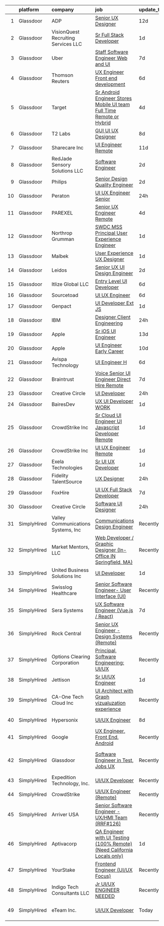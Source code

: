 

|    | platform    | company                              | job                                                                                                                                                                                                                                                                                                                                                                                                                                                                                                                                                                                                                                                                                                                                                                                                                                                                                                                                                                                                                                                                                                                                                                                                                                                                                                                                                                                                                                                                                                                                    | update_time   | location                       |
|---:|:------------|:-------------------------------------|:---------------------------------------------------------------------------------------------------------------------------------------------------------------------------------------------------------------------------------------------------------------------------------------------------------------------------------------------------------------------------------------------------------------------------------------------------------------------------------------------------------------------------------------------------------------------------------------------------------------------------------------------------------------------------------------------------------------------------------------------------------------------------------------------------------------------------------------------------------------------------------------------------------------------------------------------------------------------------------------------------------------------------------------------------------------------------------------------------------------------------------------------------------------------------------------------------------------------------------------------------------------------------------------------------------------------------------------------------------------------------------------------------------------------------------------------------------------------------------------------------------------------------------------|:--------------|:-------------------------------|
|  1 | Glassdoor   | ADP                                  | [Senior UX Designer](https://www.glassdoor.com/partner/jobListing.htm?pos=122&ao=1110586&s=58&guid=00000181706d83008876d5c124d7a5ae&src=GD_JOB_AD&t=SR&vt=w&cs=1_414d3146&cb=1655448634609&jobListingId=1007917743783&cpc=280AB1FAEDD8D536&jrtk=3-0-1g5o6r0pikclb801-1g5o6r0q1is3r800-2f3c4f70934b8f78--6NYlbfkN0AR2uNjmkBsLhUbDGGe1Qsc_-HvGcpoGDKt9Hy0U0DCLSdHC2U1oG7ut_PGe1Csn44lUy-ROPYXBMZAzdIeCj-zWC_f1d9hH8N3G3gg45SvCVN_SQvVqqrorsksBKVDd8txgNLY9DSFCt__NvWMejzdpLlNqmoYJRck2JUMoAeMMy76CTsEL0WRG2Al5Y0uEKoSdNROETGrRriXMACvY79yCH4W9IGitH1iOvBVPJaLRs-HOGL18pra12bLiZ5DnWJJQ-lZZ6bVlNnKG_9ti03bDru3-q0YQ3gAr9vTZZhsl-HA0HZvuurNdMzZIhHWODFSq8cJJyXNOmKJZ-vAxTxoCocGGXLlR38VB9N4VYdIOpjuvdWJ7mk3BsEV1r2uc-q3KYatZe_soO2dMKzgGPeHpu6tmDL2t2Hgzc2_-BaPMcGtlW8uKhBT4jpaeaSi9yn1UfHgQZ3Rq1vzYaT7I_P4B6R5VTtsxrWmqUFEY2Iyzxf8DDR55HtPL_tF6sYcKfuXeqAjB6mbJJvnT1_Xf5PICBfdTiZing8bhFjQ0xCZrHBqK9GuOQ8ZFCbU5_c2aYMhoHYKMJKGt5hSPPvciqFXHMHVqhahOjfD7xTAzat_bjMl1vG3cvbo_ZPD3nnDInIlXN4hRdXfHXIER6Cua1IxKikn4JKQVjQtFr4MImOLo_GdLVk5Wa2uevKvSI-iaGgWzA4rh_rYXGwaHdvMm4DI_3SrM4pEe08_Z6--TKxwEYBGS8V2Edp9dvwrtpveI8FGO4aOfCTGx0fFfrUCWI5JZtqe9tvixQh-bEauKvHUFDK4fn_pz_-u1ao7oQgD2nXXIX3-vOl00mzsObgZl6T9zAe5XEfnzsRQE5r95B9rzH7smceUW4LCtbFgI8l_ZGsZP660XBal-AEJBYf328QzZhx2ewYjyfCI_DoUggRWrKZ3P6lSMV20s66ufKp65j2MgZzk_4ZAh6OTUkXb6edA4iB4mU1r-tz_jOsX2ld_dvTskNSMg1aUwe8gXkJjIoRMPzW7haqBbSDKO71KW0RpB_x-1kVzWuz1b0Ft3sd1sySrhSuWm3DYivsXl2kGMpZbrL91inbFQhxphJatyXVe)                                                               | 12d           | Parsippany, NJ                 |
|  2 | Glassdoor   | VisionQuest Recruiting Services  LLC | [Sr  Full Stack Developer](https://www.glassdoor.com/partner/jobListing.htm?pos=105&ao=1110586&s=58&guid=00000181706d83008876d5c124d7a5ae&src=GD_JOB_AD&t=SR&vt=w&ea=1&cs=1_d5e6a719&cb=1655448634608&jobListingId=1007942174242&cpc=306CA5D721721ED9&jrtk=3-0-1g5o6r0pikclb801-1g5o6r0q1is3r800-88a1aebc03c2d8ee--6NYlbfkN0AFw6XQN7GfxbZx8TE1EvsCdU9p8Va0IA6TUiV3MARYaC2jqWta4uc07Go7efPRnCZ2Uz70RlWFN_TNFEnj6yN3UqRqLh3GAvbR4uTUsFUcCdB1o-oGXMCVjJCKe1VW2vIHsexD9pmzwHWjBKdS5MB4M808UsK7qQbEsPg4O58b-WftdPDctucSeSVYnwfTI5Paj80-Y4mtMnRVYpegW6oN_bbSGDGSaoT33g3V94VP4YgAbs1S-nx18r_fej0twwJje45XUPnpAnH-X1uR741nsph7gzogcj_GDOqDYuO6oRMGxYSAHU62HFHbshKQ6o-obn5Bn4A9vY718RJFR5z2amYTIkRmlN5u9JGZeA6iulnozW8xqnaIjgoo2EEkfrA3RFn4ZVniKHR3YfvkLElksJCDwCnc5wNi_ZK8IqxjUbU78J7Z1ErMiI-Z-7Mmn1ZMhjHMAu95Dzuyy-zg5KNLCrS9mGNI5EQAkypFHYFJ1R4aPFJa_ryQBPezcm_PtcvRqq-R-cOU5Ek3LJgt3PkP)                                                                                                                                                                                                                                                                                                                                                                                                                                                                                                                                                                                                                                                    | 1d            | Edison, NJ                     |
|  3 | Glassdoor   | Uber                                 | [Staff Software Engineer   Web and UI](https://www.glassdoor.com/partner/jobListing.htm?pos=130&ao=1110586&s=58&guid=00000181706d83008876d5c124d7a5ae&src=GD_JOB_AD&t=SR&vt=w&cs=1_aee34ef1&cb=1655448634611&jobListingId=1007930463578&cpc=5EFBB0462F9C6B7A&jrtk=3-0-1g5o6r0pikclb801-1g5o6r0q1is3r800-22c8aad2b887db20--6NYlbfkN0AVIi8UxprrPGU7QPohOxOOpynq0pcPnEidcD-eE3H2Sjj4_Pku15tMmP7NP-uADjoeetfiRotnvgEagstrt9Pj7W0GigLe6D5X5lSOybdLjFb2SlBX-7ssfszhDUFfeSp35rZUHqTKKaMniwIBNYUOzvev1ayGxI7Y6wgunvutov0iOg7L5TxvPUWHQXc9jc34Zr5raZf-lm0uULfZREryhz4tMNCXA2Qqx3PMeyhDVbRYBIPVoM9wbgqIJb0shCV68IPjWoFj-Tfaz51iBJLGViNhsSUtmnyF9wuZi7skTQtPN65ns0yJk22QEtCl5eIRaNzaG3n6QdSDBgy8lV7hSih4ozAKEQIrXfnGYGNSd3PhGNP-NR7eQb1h9o1kAUgVg-x9yha236YtjuFyX7CrAgieQJgfz-SOcYGG6rJiIxsJPzP82lZq4lWPFoZm2J37WVxlU0HkiBs7iNM5_EJUnfgvIy400q1FFRoLku3PeNdYxxU4gFasOyzQtRmSdL2Gzi46TMnFWoWlwUhsEZObigvXZ6PLcHtLth5TgTazqh-VS68uxP69jDhQSc5Gz7aD4JkUB_idPKa6D_K3-2TXLXaMzh38jfSbzZm-YkV4zKyJIw8Vpu6WOQ64SSMHLFzZK94Gott5hgUmyGiXBUhFHgXdSxqZfuAf4YtLLAHRlhZ5glCyrcjQ4cfFPXrMJZE2ELGwC_1Qk9nFVe_SfdxUi_1ez5SarOyFl9q9dlo7MB1WLpbPAYUBKaDr-MF_L_CtR_o0XOdSGXOCgrT06YHj82qs2ulkPoffO1Q0rJM8zcB02BlmB1Wiw9CL03IexbJMedYKHAh656tlGQQNeb6F2yao-6cwLFBlvBLRxGvUeDDng5E8QAItvUk2yhNcKstvn9d8n_iclrZKRUhf8eA4_CB8AG4gTv8xLQ5yMZ5FUOJV6tL504R4kOsSmq7vAddJ0WgcB8fqQOmZCuy9Di_YPhZ9p2j-w5jM_LrCzO_BLADfY42-1-Xl)                                                                                                                                             | 7d            | Seattle, WA                    |
|  4 | Glassdoor   | Thomson Reuters                      | [UX Engineer  Front end development](https://www.glassdoor.com/partner/jobListing.htm?pos=108&ao=1110586&s=58&guid=00000181706d83008876d5c124d7a5ae&src=GD_JOB_AD&t=SR&vt=w&cs=1_5d6c973c&cb=1655448634608&jobListingId=1007932442328&cpc=01657B10174A43CF&jrtk=3-0-1g5o6r0pikclb801-1g5o6r0q1is3r800-96e835cbdf2f0097--6NYlbfkN0CjNG0qDFC9vBxfUJnRpXh8fasJ_-3AjV6caG0C4DoAxAHUoOIq08mxEzFn-hfPuay63-ytmH9YcLaxO7hnF_9gBrzbZi_AvyNllB8DvzEPoVd7FYgDaVIlE2SLwxKTH2P7q7G4dkoQLY3HrwcJ_pTpRsLDP-bkMt4Ych7O0fsGUOrcSIh-asPBecYwMNxStRhvstGxFi0Wlb89Se4FSgpwzLebLiMOzsMX3WKbB4Om4gnDtBvB13GJLVYtbssT3xkGU0QQSzw4ucZ46leXaJqb9qlgDphyulWLHvVGcy9JaKzZSOkUPBXPOirFvSAQ9a_ENc_d9ipDZitcKOl2NBaDYvThPG7uvhk5gLlk4jNYPPpC0agWWATKI9rXcKBq03VIznCeOyYWIfeaV6Aa8XYdhuxaBaHMeRb2RnQAZ07TJ9Yx8rABnvge864SU8GgdmQGJ7P7lq5Izjgo1dDbr6xr8maYd9KRLoPzKUv0T-dnoklgOk2eMGkCFbqcwjdUo3V2teK-W6g0YgIgj7U1ZODjOYFs2mUJ9vQgipFnYf2-AV2VV3FYwlq36DaTDJS5VRrxIXhqRUbZ-Xt_OeUnlCqQIc4zFcyar0KqwYpjxeV4vpKsw7pwhV4n2tga7LFYM7ZJaB0wc2QScOCNIOOMLQ7d8L5V2hpO4t3XUFbeqqhxC1_mZI8tOX9E8s8_PImJSBvKb2cUMN43XfZJYPEFWiH4980sbUHCrDB5QJsFH9z_eaIDJ87SnFle7OOphF5FyhMnOiy3RVTj2H94x0K40eanEbgl2BWBQU6O4LIEszctZ9OScXFsmxbx62my1hd7u90Vl7C7V63SS17VOn2dsujQOVA7d-dfb_CbAaJs6gjUZ9AtaB277_27NGz-cnVfA6VEUchDBME_X3cj2nIGp6CAQv6Y26YBSjG4SiqH7qV2uF4PnsqvMs4uvehyVmJL6PIhO2QnBcOmdCmC9jheo3Q2UfKNiie4-7Kh4F6WAld_WgElzY7Lbt9VPZaKrAD_JeeGTExXXMQgJ3tJJf58YQYLpybg8_NC2QdThxq4uurxsl0mDjFNgiVw2aC5KSH5_KqPmt46H93QIUgv1wSGGb3U-w2oS4qbPPzaZUd9GpmzoKjLOxReYlZYyz9qW3oxPRM%3D) | 6d            | Eagan, MN                      |
|  5 | Glassdoor   | Target                               | [Sr  Android Engineer   Stores Mobile UI team  Full Time Remote or Hybrid ](https://www.glassdoor.com/partner/jobListing.htm?pos=120&ao=1110586&s=58&guid=00000181706d83008876d5c124d7a5ae&src=GD_JOB_AD&t=SR&vt=w&cs=1_4b136995&cb=1655448634609&jobListingId=1007934657457&cpc=FD56AAAF1899B499&jrtk=3-0-1g5o6r0pikclb801-1g5o6r0q1is3r800-57dc345cd128c11f--6NYlbfkN0AgONBeCfCTVljpwzR96jFX3mtyFC--n153CYnqiKkqIX_9jcboxCHu9xR05732QjlEUOMr0kbgFMDPRE8Q8EuYE2vCLDE1XG5fFZl7u7gOQg0yDuJsDDGwe8TtwCdxOkudVO-izagQuLF-THoH8Crr1XXCswbN3rjn6qvNGtj6I1xr0x_OSJo97dgHfZ0KhmDDOp3NNnhUa5Jq2ftZqRgyZky1zcEM1GA9BK4aIl9xyZXhrTPcgUAyPP-cj_huZnf6z_UNQLFJkiyDV4EyWLjDWrCsft8lrYA5Lj51rpIyn52AukqubzxIa7WYHDuH8X8-_lIfV7NF3doyI5MKy6qaPVR2wMSkas5rTFeAILk8eNtUYBUjMYebTjJH7IAd7wuuZ8QOURQLob1ouHoocRXt5kv2uHVT-SO7mKmnph4pBNDV34zN5oxBlwOxowf5lmc%3D)                                                                                                                                                                                                                                                                                                                                                                                                                                                                                                                                                                                                                                                                                          | 4d            | Brooklyn Park, MN              |
|  6 | Glassdoor   | T2 Labs                              | [GUI UI UX Designer](https://www.glassdoor.com/partner/jobListing.htm?pos=109&ao=1110586&s=58&guid=00000181706d83008876d5c124d7a5ae&src=GD_JOB_AD&t=SR&vt=w&ea=1&cs=1_1a190b04&cb=1655448634608&jobListingId=1007927015310&cpc=BAB9AA3F436D8911&jrtk=3-0-1g5o6r0pikclb801-1g5o6r0q1is3r800-88fdad46afa941a8--6NYlbfkN0D2W1O6DpjgqM5t-Ytd4rWfN7zm7KgZNT6v4xi380-TNoafG_tUEkKvJdXorb6VoYSE6sjVX1kUCkmsNuH6WCf5kO5Gs5uD9UVjt-nV7YkXjbodDSuQRyGQsosBRGhih3WcdfQltN15nJROO-E6KuzdoSIxQvmOdLaL6hSdVz9Aa1WRUbnTPubpWb-OPiRXltyDwFZrSA_GQjxrprJXy6lVlPiooBiqVCtX1LiUfY5otv-nNXUCv8p8oulqB-WZ6fWdijJ-f_IAocHtRPNP4vWhD1q3Rpbm1FaF9psZhvucfIydhPj5WJlzKL2-y1i6z7Odhm_SeRsAFkQ772363HvC6w3cRKwV18uSeXFf8HveUFfw0QUKuc3015xgMrycghnbcJkoI4FaXD1aAOhvGnTCKljA4ZsWAIEr3WidnKymJasgmUnkAkp_vIh2QrMEDTj5tupu2Q7GxFamP4j5GgzBGnn7bdVUGDY%3D)                                                                                                                                                                                                                                                                                                                                                                                                                                                                                                                                                                                                                                                                                                            | 8d            | Remote                         |
|  7 | Glassdoor   | Sharecare Inc                        | [UI Engineer   Remote](https://www.glassdoor.com/partner/jobListing.htm?pos=129&ao=1110586&s=58&guid=00000181706d83008876d5c124d7a5ae&src=GD_JOB_AD&t=SR&vt=w&ea=1&cs=1_053cb353&cb=1655448634611&jobListingId=1007918930576&cpc=451933188B21919D&jrtk=3-0-1g5o6r0pikclb801-1g5o6r0q1is3r800-c98b157ce42aa0a8--6NYlbfkN0CD1hBfWsBw5DM-YDGAaMep4uvZgqlruHo5sjceRFS_Kd4jXnpZREDJtd83C4OGlwS-CuIDJJLb-mhYX6y7QEEKeZAtWeGq0lJfAW6oqSwracDrRNQwh5eQpYZfIxm_SB3kvRAln0R9q1qb2WwH1GP3PDMNI3EHt7xAjMr1Secl8tuw6J6jvSC4W6OLLSX9-RoWvUxNkMaHZ3A9tGh4VL0HlIL5_ocgnOB92hjVXweQA1A2nQ3dN7w2WauykwUM6r2AwpTH9ejATXjezqIo3McsxETZy4VQFMLQrwCW6QibwOCs7FBqcLTFNP_i7PHriMssWepZdfxnhh5qFoiocmqbqBu7lPuilT2p4S-FjQQRkRR1pi7uR2pKLMpunsd5XZxx77X0U1YFQN7DHI67LHxdwqDA4uKntNP82SjIf27QAeFNGLA0DO0SNB9VE_V6cGGquQcgLlVeSBlnnUHqh7X_HABlec8RUK_dEj_ex7TcZ-tJGUrnlwacr0Jvwet8QhYXl42BIczMOcKkSIwKbMBaw92y9pNnZOXEQ1DYUyYDtu-RhW1StRXGzuh9TcNmXsbNVTGEHer4vmVi_XaTgN8_54XWSgVJZ4-acbGZC2BWo9yNT7QteR6JqS-OwreXyg4%3D)                                                                                                                                                                                                                                                                                                                                                                                                                                                                                                                                          | 11d           | Atlanta, GA                    |
|  8 | Glassdoor   | RedJade Sensory Solutions  LLC       | [Software Engineer](https://www.glassdoor.com/partner/jobListing.htm?pos=104&ao=1110586&s=58&guid=00000181706d83008876d5c124d7a5ae&src=GD_JOB_AD&t=SR&vt=w&ea=1&cs=1_f27e819f&cb=1655448634607&jobListingId=1007940012844&cpc=B576E40E3A51D23B&jrtk=3-0-1g5o6r0pikclb801-1g5o6r0q1is3r800-ebd8988f13aed324--6NYlbfkN0DAwgduWqBP7ymGN-lTADpinz2i-23XbRAyg5ywqS-MDZOH5KRN50EgVrZfwGqx__GYtQ-eHfIM16gOEyyCo3w45I6KzREmUKQpVK5sYiy3z9BXS2GILvgnQUNgmZqmUSEEqPgHORyQDmVZE9COO6aB9beHStZZPZHdZiJ-Kdy_v2GNvhdutA0B1eyQOnvpRbdhUdp3ZM1-L0mNWVhnaAUG3tQwQJjpctusd67G34bO_GHUc3rSzzLmBxAbQRMD981JO1j_14AEHfmx8z4KF9geLBSgZ4gh-xKIw_XaAyWRV4LIt_URQQ1wpHPYy1t17nxr8T9FgBjUK5DE57zE50GNsC6RxD9mOmwe1aZ0neXozU9H88NnUA8OWXq_i6uuTRmyfqMCt6TcqRcEaDEcoD5W265yaaKESU0Dcp1fkkLEWlSosh088K6fCmaUyOyiewymbt5fNZ9VhVIQ4GscnxtS7cW4ijh3yhjaj60VwwcUt2JhVxi9P2K573tsH0ICBYY%3D)                                                                                                                                                                                                                                                                                                                                                                                                                                                                                                                                                                                                                                                                             | 2d            | Remote                         |
|  9 | Glassdoor   | Philips                              | [Senior Design Quality Engineer](https://www.glassdoor.com/partner/jobListing.htm?pos=117&ao=1110586&s=58&guid=00000181706d83008876d5c124d7a5ae&src=GD_JOB_AD&t=SR&vt=w&cs=1_428bfcac&cb=1655448634609&jobListingId=1007940025948&cpc=036CEF58F9688075&jrtk=3-0-1g5o6r0pikclb801-1g5o6r0q1is3r800-1cf588323a52e2ba--6NYlbfkN0B_ic_lyYdB92l-47iK7M2O-Cx2i-GLy_ImdN3yuA5nHhsz19d2WfCzf-FjWAgqYjU7C1OU6OUZZOoIIs-qSQ0dwwOUK9gN7YJZ1VJuInJYkuy-bXKb2wF1mx0CkyvFSwilleYRMbgNLDWucbpSKo7-J7j4Qlhq4i3OXVeJr-q0VzpFtM9O77MTRCytjcYeeVStGVA0zsS4vr4tffqdkYuvuxSh0RnTS1k6gNb5LwyXteCNAan_3uL4i7u23SRFGiMYhT4GwGQjb_irsWTne8io5fZDqNtirNpSb79tpZlHZEma3xV4n5MUFqDo4zbCHvQKx8eZ8wbFN_J5OCvIczNTpP9T_sFQEahiFXyWgAEPcQpIVYCAHqFAcPkj-7Q_eSyEUGGg6g7TdOvDEwQWbEEucoZpU3duywbzCch-XhDUcNFaNUMYxqdTr6d89giS58bJfOFrYxwNzF8S0SWnnGq6gKK58fL03lNZFetjuYoTJH-QYa0-yhsZCszRDSQkxrm7f8Z6UCqDwMIKec_-auzcsH-3J7f8McFnMqF20YkfV2a4KC4affDuzDHJQFkROkNJLJLF_K0bosEAbOoXsJO2zR7-voDW7rg%3D)                                                                                                                                                                                                                                                                                                                                                                                                                                                                                                                                                                     | 2d            | Pittsburgh, PA                 |
| 10 | Glassdoor   | Peraton                              | [UI UX Engineer   Senior](https://www.glassdoor.com/partner/jobListing.htm?pos=110&ao=1110586&s=58&guid=00000181706d83008876d5c124d7a5ae&src=GD_JOB_AD&t=SR&vt=w&cs=1_6fe53489&cb=1655448634608&jobListingId=1007945587156&cpc=217C45A42544DB93&jrtk=3-0-1g5o6r0pikclb801-1g5o6r0q1is3r800-b3b12cbbf5df54ba--6NYlbfkN0Cx7R8OmodZU4Ze4hnUhR0Myw3_voyDLMHXumN7ynSuTrXceT3foN28OOGtcbbQ_76rWAv0VeuF0OLMv9U30nE_PGWKGg2oNOCAS_vwwSb0Umxfnp0fFyStGdsbdPYI_mb1QgmHgW4UM3bg75cUUXEbYaljH21qzvUVzVnKwk4dTCCqdEuG0g3Sl48Jg9FReghqHHjYIHjZy8fa80hcf3V8RU6eioyjPxklbT7njIRgqLNIfQon8YoN_XG-EwpZ-yj06M-jgqpVxCOXThENxQSOayFRT0xSBEv0ppzpIISAYcTIw_mUf1AdtKhtqg3wUydCj2QyvB-lHZpX7THWGjrAES8f0Lp8d5kiRXq3wL7z0BZTeI_ZJxYqJWHJJuWgf478_nnDuKCZX_x4FeXprkrCc1zPOQOSHcPlw628X_N2xHaL8hqmBv0vj735GV8DNYFCMBs880ckmRZy6rgUTDEhUY_Lul4Ts3A2UeOZXMcoRdh24VpKUg04kW6W0jTYouQ32Qz9vWfyghGyCzPOUwOKZZBMszWIOFhPhFK4X1TYkPGV8n7tKLHaWBcNkzN9Vm31hn1RxDKb5dQuf-bjg3C2MREDHZXgi6wU2Wh2PDVr9qTFnrC3nA5JAQD7k2obnrltLHppx5eOF3vpw-ewyGNpNt8PKEAQt4f_Rc5SZeHFANOHTiQALxacKay_g3cWobHIxSpJNc__eWuTjOQQa3djma5gkkN62TdG67LCnxhqUJyF_RiOT3Um-f_dm8ZzILv3yA1ksiKuqidimaS1l2_Kk98hLd81J31b5Pv7Tbs34k7ZrGdkFpM-0KnrpGHYYYsvplk8rWxAusns5mwoGfb2rv7gGVHM_QtBovOX3Vy4Z9t2DuetgfESPPejJpENOV9FbR6QlpHbtMOik5Hd78uk56jsXqFoUBzCvoL9SYoAhYjRo7XrEr9m7sUnkzqRfvEil8RfNuptRGA8VNvLlQETPQJtvuzXkIN3NSju9FYUM2HCD6VVRsL14kA-To3H1IJA8C0KiouZ2PbNqY9rhuJLm5urHSIMAAtQSrJ01YoZ9UCYODYbHFyROktnI1yK4z5hgfPfU9ZLGoZjfJBJ5FSM0Fzzd8_rsG8%3D)                                            | 24h           | Chantilly, VA                  |
| 11 | Glassdoor   | PAREXEL                              | [Senior UX Engineer   Remote](https://www.glassdoor.com/partner/jobListing.htm?pos=116&ao=1110586&s=58&guid=00000181706d83008876d5c124d7a5ae&src=GD_JOB_AD&t=SR&vt=w&cs=1_37b08302&cb=1655448634608&jobListingId=1007934391833&cpc=9952A63AB06E78AD&jrtk=3-0-1g5o6r0pikclb801-1g5o6r0q1is3r800-31a740a5daf59d63--6NYlbfkN0Awiy0szp24tPN-CLKKoEcPPgeke7kxOMr2z-MVaD2GkpP576WiTWgsdVyZZB-hBKms3WxWB6LxOaLYbK-RCp2KweMD42_eCFB4jbeTqEJ4fpHWF56aOo8v28HWqCgYbbRO4HdZF-sEWdSa6UDCAOAtLXCfkQ2lccsLeRXTrIik7BpaG6rzuStoq61jPYFq151fI_4HgxGfPy4BKh_0El_2ghtN2QFaY3n_FZ-ah3rqJE9ktMZVp4GGqAUtxZprWdoYP0ItfUykPrQJi_5yNAfxvcExof0Yo40BQ0UIuClfa9xziP--eDN7it26oODG0YXD4mWltDSqUTX8sxaiIm143Q5vyRJKOzFFiiU5XFyy42FH85F7qgrZ3JXaZowl312QfzdNZiYLPTqAV28Hb5DccL0gF8RPc3yPiwqyl5s8WH7JZrNvc-WD)                                                                                                                                                                                                                                                                                                                                                                                                                                                                                                                                                                                                                                                                                                                                                      | 4d            | Northway Indian Village, AK    |
| 12 | Glassdoor   | Northrop Grumman                     | [SWDC MSS Principal User Experience Engineer](https://www.glassdoor.com/partner/jobListing.htm?pos=125&ao=1110586&s=58&guid=00000181706d83008876d5c124d7a5ae&src=GD_JOB_AD&t=SR&vt=w&cs=1_bc8d037c&cb=1655448634610&jobListingId=1007942038904&cpc=5E31031E1AFF45A7&jrtk=3-0-1g5o6r0pikclb801-1g5o6r0q1is3r800-0bb5ada949f71c60--6NYlbfkN0DPf8Tf_oakpB62WadId2dzQiWExtALTi0lpCM--zHBL1trAzPQuAwgyDf_-NiZch10Khgou8-Cu26adPhNJuD8DPqPFbUs1mdunR5RadcXjQ0-Chg9xsrUEi_WwP7SC9A2DU1UDxi-Rk2ezInfD-wPn0PA9kB--BuTGoo-uYCjEc3EdPAnR1R-nsfIzMHvclnGuu__BcwkkysjWkkgOfnkQmL4d1Sa0nZdJeYyDgbmkWS9dgUOgfz7jcEZX_AlTV29j8AUTvIB1o6o2IbSIzD2bRxbWSYiDYBlmvF3MF9NKFTQ1JNXSr00h6PIMQ0TpFn5h8YMgDFx55qgQaP8vlqrRtWWggrVOWGd4EMj_F8VHEmPdvDaSbVQESZuVxYVrwfq-9lo4xUJUfnkgFQ-Ns7e2iKpO1m7N0H1HNQ7sDXwcUQ3Iso3vjR6lLwsodleLz-LORppSxmunMHYWfKDx9iKSUVrQH4ka86soGj2iroVsuNVoa3RxQVUDFKtV-k0FKwBKq5DwDXVYBdRS8L0BTPCklgW9th7AulpqEh1hcWQIDTYwzRp-oAu6ifveNAbVgdWqKnHNnRfOLu35Da-_ON916LCIPWoUDfAwa1jMt4IOa1HkJAdjxU-zAO5TZpVJ9Ut16K6mcDF7Y65GL2fohJafEy_j6weZSpY7yps-ZlClnV4NjCtu369ycvpcwF_OCCDNKEsyzhgBj4dv8labdqO6mINtSQ1Kx2kp6OAFARdt_1VqoWCeepWPIvovyDOy7vEbUx_fhu6wLqp7KKsYYoKZe8NC8o4GN0EWQbwQ6Y8aMPjApoG98UydreCmlBgZT-lRJfK_W_PiwysdZy1xII_UANcXZrl2JM%3D)                                                                                                                                                                                                                                                                                        | 1d            | Schriever AFB, CO              |
| 13 | Glassdoor   | Malbek                               | [User Experience  UX  Designer](https://www.glassdoor.com/partner/jobListing.htm?pos=114&ao=1110586&s=58&guid=00000181706d83008876d5c124d7a5ae&src=GD_JOB_AD&t=SR&vt=w&ea=1&cs=1_8139d909&cb=1655448634609&jobListingId=1007942534240&cpc=0FE1F5EA2BC84A01&jrtk=3-0-1g5o6r0pikclb801-1g5o6r0q1is3r800-703d1d006c95d868--6NYlbfkN0DLxniXb9xd09bch3T7EymxCrgj1jiT2kSu__xrmi42oOiC564kd26W3lSm42gl5KJ0BVUn1jxfTqaNRhyTZ8F19q3H56X0MdIErk6JU-EsDj_0c9ZJYu_YIIN2GsL6KLPnqLNOwmyN6S28ZEZFrha8MHol3o7TotvkjnKng2w-7YOhg7nREfiHdYsVObWhxMHPgO7J0a-XwJ5zOQyuQ7BiXvth08wK-gOdXLM8Ku9wxbGH_kpeM3mYhgkPuMxjBrvMhk6-dJvchncIxaSIEn16ryVlbClY8zq9uayw3d_RpOPUp9o8FXNuGaeo5aM9BpptBcT9HSngGS4W7IIwOi_pQfwurkg0WUH7W8x6RfvdWEIo_UE9FXwFcZJnCY4XaFathDxRdGsa0Hro7pMgJx30Mh5BmD1_FF2AX6_86J-qxAMFnH43_AaxB4j_MO4OSgN4x3ucLEqLxEDsqdmqME6U0eqPMK05X84o0tbnq_Lxyi1z-8RqdZkqJR7iIUfULYYncDxQsoa7dA%3D%3D)                                                                                                                                                                                                                                                                                                                                                                                                                                                                                                                                                                                                                                                   | 1d            | Remote                         |
| 14 | Glassdoor   | Leidos                               | [Senior UX UI Design Engineer](https://www.glassdoor.com/partner/jobListing.htm?pos=101&ao=1110586&s=58&guid=00000181706d83008876d5c124d7a5ae&src=GD_JOB_AD&t=SR&vt=w&cs=1_543d817f&cb=1655448634607&jobListingId=1007939968546&cpc=356D09F0C08B1729&jrtk=3-0-1g5o6r0pikclb801-1g5o6r0q1is3r800-6200eb1cc632c5cb--6NYlbfkN0CZUO70VSdYKA8PR3jfrSh5ljhqJhfDt0PzQCMubt8cRihWbmqO_-CcWTBwQGpXTihjxJimuGMO5ELLmuaLoZ9wnKNUDTUwaNb2aKvx3gTPxYoWkeK9KVeB1oc7jeaUsUweNRJbHwoWaBjs1SnkZWdQ6W9lP-n5Pmm-zwCQQ4TCN7G1e8yKtsza7g2g7eCJT0-4dANLOzlhx2o7_MFPrz-JDXl70AlSxO-eHLl1sDNNguGX7sCBJ7nVgkH3i11vu9LJzqPWJvT4UtjsJIgR2MkCogdCTZ-YIhSBLewI4Ms00huDvHLEVteGHDE_TOYIjGKpSwsqULDaOM-luXydXqfP7eymEOY3oUvE_rxyS3Xl5k2p-H7G3gRENvZnHaspq9GPG3nr_ZOTzNNcsXXR7oRgCicKSe73bzoh7pxY-8-XwJskM0WMmj9VSJ8ZN3_uF6v0gvxMAfW8glGozgigqgv7qJHkwY1GGcrYzmzEowk1CLbm0aXOM8mHMqAhrHDq7dcLgDZKu6q6R_iJrF1UMKbxMgKnYR4fVOGSLn_HJkJBv11MoUxWmMN0a10RbHT5uJUU0-H-wbA0LbMCNOeWd642erKlQGqo9XPug-_r7mkl9fErbnmfjvsC61lbTYBoDBI%3D)                                                                                                                                                                                                                                                                                                                                                                                                                                                                                                                                       | 2d            | Fort Meade, MD                 |
| 15 | Glassdoor   | Itlize Global LLC                    | [Entry Level UI Developer](https://www.glassdoor.com/partner/jobListing.htm?pos=123&ao=1110586&s=58&guid=00000181706d83008876d5c124d7a5ae&src=GD_JOB_AD&t=SR&vt=w&ea=1&cs=1_0627f524&cb=1655448634610&jobListingId=1007932064438&cpc=AC285F3A3ECA6BB0&jrtk=3-0-1g5o6r0pikclb801-1g5o6r0q1is3r800-51b753b173ca2cf1--6NYlbfkN0AxomhOT3NXPBAGIRcDiNRar1b1C33LuyoH_GOti41F1-DU8TCJZzWgo_OZ6g1DpVb2pf1KmNFTb5lpmRIxnKRQtOTrIo1w8Nb7HCbYmKtJ2ui2m_xFVkll9yxV-2oNI53_Dc9ENOv_A-u6gDR_OeRsNcerd_OyVfqHoZgoCtETY6W3hrz3fQuZkjkoZtyLF2e8Xx6obNiUAdVQ-2vrezmekUN6uUvBNbun3bfv7TGAs5cCIZSWMMMTGWFxl_xQziiib48Mc_2pou61Zww2PZGQJy1LveaYNcR8lMef2CpJ3DmY_pM1qXkyAOZP4uOIR4pldHAzKDieRxvbeE1tvEt6v6syP6ydqZh_yUilTudUB-cCX4ba3EI1kbqjEY0DWy8i7nl1hgMgokxhPeY6AOb5CaEFLLgJLGDRu0NhHtWV9B6gY63A1rQ2Dssuw3IX016ktjL4YszQPyTEnN_w_U4e-SzGO5Esr9zrAP8fzMnDTaqOu-elREaKNc9HI-3gUJxDmFrPXXDRMw%3D%3D)                                                                                                                                                                                                                                                                                                                                                                                                                                                                                                                                                                                                                                                        | 6d            | Piscataway, NJ                 |
| 16 | Glassdoor   | Sourcetoad                           | [UI UX Engineer](https://www.glassdoor.com/partner/jobListing.htm?pos=112&ao=1110586&s=58&guid=00000181706d83008876d5c124d7a5ae&src=GD_JOB_AD&t=SR&vt=w&ea=1&cs=1_f4f12ae3&cb=1655448634609&jobListingId=1007931490459&cpc=654405A9B1E0A9F5&jrtk=3-0-1g5o6r0pikclb801-1g5o6r0q1is3r800-e9605d6cf1bdb0e0--6NYlbfkN0CjhlpcIGk8MRrqVEZC62LDhbw9yf8nYsDbPLbnAzWIoGUkWb2Iql-h8BKoz0X82CVgFTD_oTOhf_KXWYll_-KxkIFcjghm_bUPTK3lhFNxT2CclChupkRDOB3x0SlOx8Em8BiRiXbtV5vLyO_iSeX9MycLPthL2obvnIjKhOKK1gu8gi0vQNkGokZPHuV8J16P3r3jwclxCvPFmNr7vgpzlntLApVCv9APkTOYfW33K1NeqhU8gZpeYkilj5TOJGrkolLMytCxMvaEk8rFlEfqIs49nBP2_2lkicz7Pis79-RzwRgbfGYkv0X4uqdTSo2beVxe4QF5B1xVXc3FKaNt7egbI3gCJL43FEwWvOSwdbnjWJD77jRmILmRP2ehQrcr0-K38u0_kXHAlNJ812qj3YL7IOreCYDe3z4RhCiuR4pEGnt3nSbRLP_sc6VlKDOEkIxpXXTp92_kOoLgb2M-0vYWPK7y6_uEJstTBtDPY63d0rtG_CCh)                                                                                                                                                                                                                                                                                                                                                                                                                                                                                                                                                                                                                                                                                              | 6d            | Remote                         |
| 17 | Glassdoor   | Genpact                              | [UI Developer  Ext JS ](https://www.glassdoor.com/partner/jobListing.htm?pos=121&ao=1110586&s=58&guid=00000181706d83008876d5c124d7a5ae&src=GD_JOB_AD&t=SR&vt=w&ea=1&cs=1_4a6de7c5&cb=1655448634610&jobListingId=1007941859389&cpc=A65DF3A704A48F9B&jrtk=3-0-1g5o6r0pikclb801-1g5o6r0q1is3r800-595aa0e481220b3b--6NYlbfkN0DaJtr4oGHmmHzyu6tv3H66f-JEres8CRY456IlKwHT4pJ-OX39KHuYqa8Q8GbUa3WJNyypmktarGonWmEEdHX4fkedcqOWn-Dej_iiN026S-IaGSCkoRBcv4xQ8H5J0kaOsPXwpPZTvmnPt2qAb8Vc69q8VL488u6Dia9g13fw3FtDxczQKIArFN-TzDVkxdi9foehLH3yMLV8p5oKLk0iFNmiBku4mDII_aTm0LdYLFbxwk2uJYdEt09v7kNTJ7lxwz-NsCiKL6a1zDxnvUTkk7xmFeSbOQdUkbrpX3RKq0ElrOy2nsBxwkqZXxwbFna_MkhpvCUgwyVuvSDZf-jeeXxt6Ioq1tih9TVZrhdj2BCRq-HtoiKX_KBvdr7aZkB1qYaiCALakd4a2Q2l9iqWU26ETtoPkG47AyOxky8WtzG2a2y-9RAk778TcrOnnN7CdIE0WjeBVl8IkVcPt3fvgVOBwzNAvOWshyIxzsgjNoN7X8_SEOMtdeD0w98OsRZHpS3EZNqG6w%3D%3D)                                                                                                                                                                                                                                                                                                                                                                                                                                                                                                                                                                                                                                                           | 1d            | Remote                         |
| 18 | Glassdoor   | IBM                                  | [Designer   Client Engineering](https://www.glassdoor.com/partner/jobListing.htm?pos=107&ao=1110586&s=58&guid=00000181706d83008876d5c124d7a5ae&src=GD_JOB_AD&t=SR&vt=w&cs=1_b877a7da&cb=1655448634607&jobListingId=1007944467006&cpc=61E17551093C17CB&jrtk=3-0-1g5o6r0pikclb801-1g5o6r0q1is3r800-a41ec2f6c52ee658--6NYlbfkN0ASsx9s5kYVCGTGnmC6Xh9NWSoe0erEY_uce-MxN6cSfhCFF8tPJks6RQ6ru_yf5NJI_vklqgYAesiFjSJvrU4aGGxGK2yw-vVy_Z3MhurlSqLEu6yAQhq-oekVeH4BzGAbp01qwHGHm7KWtq6tdUpop7tz0sdyOCOAgva50LJY53rBrgclfEmzy0rLORHPsfJeB_iG3yYEzOHyECHwomX_xCPVtrUPdBVWwc-gLt4Yj1erOuP75TxcqNMSqMhWqqwxO0dy7v_SUO6pOHHXXrcm8qAUrIjmX_eWKtvbXItemogb0EUsuwezVZgZhk8LexWdEydoDf7LWovUqoVI2AlH7q6BzLjF_f91tCvmhQeCHnFz38Ci5uPpJtREAFL10zomzg3AZnNPptPzeg9gfUdxhOiV3dnUhXiFB8P5igFnX2AQgZINNctXzCCA-RYR971j3TpIbpjozTWvWQ747mxfBRuFUJZiv0ESyggykF1cRdrwZMC2vLFdsVyuCZwQvITwu3a3MgP0RZTfW5TAi2CUrZUSOPtDDgQlTInU5I3lASwRkyPk2KRijIoKuiKonymos1ixAWieuFKR1HmLpfd7La1qsnihZSI2aLdWIjze92zEDaojTBg7wHbs9_GJVjtG0GTurCY7HVOzuxLaH98U3TB7p0eIILR8-x3wt4oG3MzXxWctdS4lskwXhCT0mOmduvDdpsSbRK_ObBLMLvMJ8-bTNar6xyE7OCnlvyuxPCd4HpzCmdT1ynu05zLHLiEUw4gCKbbI_ufjTRhuvM9lhiFPUU3Qcmzm_po1XVEAC3zkVpW9jCMjOtZ869knXa_xJXLsSkDQsoXBXFzwTQi5rXSGYLStJ8j8K5zN9rf5cLwXcQDExu0ZAKirMeXBEWPFoKIY77ewbn3DFfCadNmBmqOfoqyJWCB82eqaR0sQDPmoSIOPX72HsHfZaFnUt5eNqh_TeYtENujLi6Ka0HuKKFeiLye9agY1MRCKJGeKWNXBuNlSQUsYMNndQ04KJO7BpRspNNoKeCA2uFXGL_Z761tNBbnFej4NIvCHb448lhraM9f7ecONs0n175K5j4fj3cnlV1XBhPfrza_zryOzh6Um-cWGnls%3D)                                      | 24h           | Charlotte, NC                  |
| 19 | Glassdoor   | Apple                                | [Sr  iOS UI Engineer](https://www.glassdoor.com/partner/jobListing.htm?pos=126&ao=1110586&s=58&guid=00000181706d83008876d5c124d7a5ae&src=GD_JOB_AD&t=SR&vt=w&cs=1_fbf1a2e0&cb=1655448634610&jobListingId=1007917012049&cpc=6FC5BA77C9A4CD78&jrtk=3-0-1g5o6r0pikclb801-1g5o6r0q1is3r800-741462bf6d743b13--6NYlbfkN0BvKrLyj5gPmtZO9T8euul8TCxuuKNOtzRJOomxnwSEodTz2Bc-sPZlC5mDe-NOaJjo2lqg1vkfFwLJ_NT36-s3sLog3_QvtoaGqvyW63Y-XIpOp9GWucEqxe9lEWONieDAsIgPY7TJv7XiasjlpepSTyoNFCUHxWFNdSg_CgElk3o8jbCv6WHnQmZ2T9idlhzb7GUN1BRVvQeuDhzrE-zkosS-yMcJLE3fAu57trs0E5EqyyzqIq6FEjqwgJ3ebrHXux31EIzSr4kOsaY5PNjRnOFl3NxFtwrZlJeBlUv8smCPZ_pw_PiSlo3SEBc_SQTQgcn6uKHkKNSDgISfipFm5KNK86KuxpnkH95p4grq6KIL1JWQfSDtLNW8LyuU-EOMIZr70CzIYtsDtJK_IVn4ZtqyeO9gjXubB9BCvAumhA0TzPQqmvulnorSXZOonz39hQEhEtLomS_YhhM5ZmbIrE1bkJ-rkoUg9BzTT4Wl0SlqUCDwAehXcfipIEdZsQl_yWnHj6xpPVztEz_Sx6CW3VTSqyL3BolAE3qw4vNCmzC7Op6RlYok6lb186deAbZxkRJzdn7of4lpvxo8ZQtVwVxNXKM3TJZHac7Fxhh4NFXt2vxHv6HyLUFezAUUsrxMvtsFZnKfxrleLVTpXE_7ZLpObHvmKnSemfOtj52U6VpLBjK07E2jxOmFYq8OfFtQ6XiMJ7F_0KzuNAA6UQKsacQCl-Ma5ybIBVwQoTNt93mE_2_QPsP5xJgrE4_kHH3pnO0SuRCaxhv5FEuuagremjWugLLngHzRKm9S7UnXriWCKEIf66IBb6FdmnIqSxOM06HUMDrJADvy3yeSimH-7ZUhP7RDbcuBO6FQ-OrxUEak-4V2qSCfoUuuiE_90CHU2hWiYgSzsWKbzZcmOuQEbFzC1PneXFaDHAf34b0YAX3YWWxqZI5RiFzPRyIbCrXtLQUSJufHZw%3D%3D)                                                                                                                                                                                                  | 13d           | San Diego, CA                  |
| 20 | Glassdoor   | Apple                                | [UI Engineer  Early Career ](https://www.glassdoor.com/partner/jobListing.htm?pos=124&ao=1110586&s=58&guid=00000181706d83008876d5c124d7a5ae&src=GD_JOB_AD&t=SR&vt=w&cs=1_33b3f138&cb=1655448634610&jobListingId=1007920183732&cpc=AC285F3A3ECA6BB0&jrtk=3-0-1g5o6r0pikclb801-1g5o6r0q1is3r800-f05fad4a5c8a0a6b--6NYlbfkN0BvKrLyj5gPmtZO9T8euul8TCxuuKNOtzRJOomxnwSEodTz2Bc-sPZlADHp0xxmf8VEua5gx5degP5IAWOqCS2GOZGXDVL7LW2CpD1-C6eJ77pVFZbsmCAiDkWa_KsABkg_oeyg1QkserPgsrGgtWZOl8a0GPi-tfPYBEl-35SCtBXI1LFsy7V3-i4WwEBrM5kSBI1BnAtXohfkkjjMZSnXwRZOzayXyVLzN5vds5P5G_HH4wuXI09JQRZXOFi7Zv6sX9AbT9VF2p7Vndt8osgy6b6BJ5nruM7gJp_uht3lxQZdHqiMj_FEfBNZGl3I1iGraHyAr4iI-gKGntR0VQr4uRXAe1_9y8W3dYWzeqbgypDA_nZgPmlfRrQDJzo-lu1nkKUk3rrvO9iqKavdj2hLV-miTYdzGNXBzD109D4CTt6PlC6c5hyvr1aSamdY-IQ-KVJ0S1mBcChHaIbldpb0CZ8caLDGAUnfLiRLHEVUR2z2Cl5F-jukp2NjpQaURwS-6Bm6DhpzDhFP0DLNg6vm8gGNzfvQI9Uj39ijBynB8F3sxB8G3IlzTH37ShVhrPulbVpsedgDHdJTyg_qAi7oztGMDDkf54vp47IRtnM6eOSuFE3CeF5YXDQeVxp9ZXSr4gc6RIkiUuHmeQ4bvw5MrXQmgexh_cJWsmGiDlGMtdBFbnhdlnWl9UNgf7HBfxyIjMvHrM6SkY9vPO1ntZMZ5LflW4dI-YL6bRlvMYPSTyJmnS-itj-55GUNhgE4WVRFzcfdS-JzxSx48NPEZHGrXz7HCmIDfMql_V2nmAdBOY7gqyZ74Z2D7rUi2TnIWGqufyeZcucm0UhnGv6YD_mtND-833r-bmu7SgAvBU3xnp-8t2iGFjI1sWhJwgF3DTr6n9N1ywfAu2MJ_0hTEofO3gzmOeR3n3NpE77NhH1e7OlYmkcEn--x-VL8OZ_lk2ZRT6GHnztDDQ%3D%3D)                                                                                                                                                                                           | 10d           | Austin, TX                     |
| 21 | Glassdoor   | Avispa Technology                    | [UI Engineer  H ](https://www.glassdoor.com/partner/jobListing.htm?pos=113&ao=1110586&s=58&guid=00000181706d83008876d5c124d7a5ae&src=GD_JOB_AD&t=SR&vt=w&ea=1&cs=1_0b99fe17&cb=1655448634609&jobListingId=1007932631574&cpc=1120CD366D53BFD9&jrtk=3-0-1g5o6r0pikclb801-1g5o6r0q1is3r800-5ad7c47ded807920--6NYlbfkN0Dj2d0qKPEJP0fpBViK7V-TZwXvjpwqshPgAnSSx4qW-KrhPkyDM9HZN_F8jkueVASXz2uduGYmphwcZJ8djClgT2JngLHxEN5EtlFOfcfDw0mC8dafxDEuDzoON_QXMq5KetONQKok9J2PpNgEDCu2vOKHeAXua0PIY0C8PYZ2q9K9g1VFt1w1Od78NyzpBidx8FWJoZcfnD-udc-4jyVZucGXnLcdOJ6NbcOF-eZ-6H0Cq4X9qYOumNO3FYw-VcrDqd6KnxzKALB8rjA_a0-e3mcB9Dv3KKk3KkVvjGarmEnymNWLoXUKU8svXk1b3DV1aYKtD1edq3bHBYj-gZq6ITbRrbhDz6jDbbPHtkmFaAufQOYqEm7w9FBqC39NfjHshHAiZSQGoUeI3ojr9F0HLQmZIL5d8EOlSfB3ClckfiPmF98LQU5XkFE6TcOfxIWVH_vtUtMmWhIq4CSwaBf0)                                                                                                                                                                                                                                                                                                                                                                                                                                                                                                                                                                                                                                                                                                                             | 6d            | Sunnyvale, CA                  |
| 22 | Glassdoor   | Braintrust                           | [Voice   Senior UI Engineer   Direct Hire  Remote ](https://www.glassdoor.com/partner/jobListing.htm?pos=127&ao=1110586&s=58&guid=00000181706d83008876d5c124d7a5ae&src=GD_JOB_AD&t=SR&vt=w&ea=1&cs=1_2ae60afc&cb=1655448634611&jobListingId=1007930630780&cpc=AC285F3A3ECA6BB0&jrtk=3-0-1g5o6r0pikclb801-1g5o6r0q1is3r800-de5a796fb6e87424--6NYlbfkN0AL3dVr72y2kzw2kaN2Ho5i09lACUMjYeOySpm2U6KfaoCL3DUt1X2q4i_qsDHLqXxoz-OUBds08fEu7-F894lToxieO1v6fbVGmeUPADIHQqDIbWPB9jqpX3pl1jCjAk_DXDmhw4tfHuyaKsyu24MFtM3K0Wd3gl-CMcz6PkW5j98MyghDA5ptrhZ5GzQ6UU-qQZD__R1SQ-9-0p_BYZEu_3y319WRvAHO7zBJT7_Q-VDSSATYCB_bFuqatESxy_6ySQFwycL6U1LSftGI3bJKCk4G2NefqMI1jK8F2aF7ObBNEYUWJ4FtNrF5ZQEqty5Kv-DZtd_Doj9ArUxAJNAVBcT_wqLKKoUrEIz2PjiQliTcpDbRoY3fdVIowHa1RNN3kOioVWeyYHREdO7ThKe1U_zzeIFNDp5q1f1JfPjnKRkRdoCwnh4ArOKtzO4VkN2bbL0VXDuwZQtT4r0C5T2qAM3xv1u48eytlwLJs7pylF4IfBXjvqWK4AceTym5plggP_8fpZwEJPCNMIuT8DJcguU7NLfEm8gBXYSwRNrJvtriDmZzFks6YGCROQ-P0PZ_BS82ZanGPQgY0iS4KN0prsPXhPxojvmpSfuv9BATRTwAzBay3hMD6Eq-fN7HWOjpVFD5uvhAgTiavEeyU3SEwgKQ33uKfaKU_mU-SV_8eZg2EhAdT0lcB8WRXeVCkbyVSEvNGQshT9SEjjPp-nlZmc7b-0jQa0L52wqBDENrestBVlBXbJtNLDmgIeFnxyIi-WAaJQtKNKX7DLirxEB86ASpGHLHAuc%3D)                                                                                                                                                                                                                                                                                                                                             | 7d            | San Francisco, CA              |
| 23 | Glassdoor   | Creative Circle                      | [UI Developer](https://www.glassdoor.com/partner/jobListing.htm?pos=106&ao=1110586&s=58&guid=00000181706d83008876d5c124d7a5ae&src=GD_JOB_AD&t=SR&vt=w&cs=1_d287b357&cb=1655448634607&jobListingId=1007945537037&cpc=55FC80EBF760BBE8&jrtk=3-0-1g5o6r0pikclb801-1g5o6r0q1is3r800-701490419292b8e0--6NYlbfkN0BPwlZa85gbT4Q3XYQoU_uQn0Qmw9zd_9UNfmcwtqAVud1yvyq1Z4UAlx1bxhDUi3IxCBm7PogLoW_xDRt0SsYmHX23C4ylp9I2ZAxk3abVxGUCTg_22fWgwkjj4RZAnuqEznQ7FvhgZQ3CxqJR6fhE5rNISYpt-v7PNSBbhFV1Z2oLmqYJEldTwzRaCYh9Nq5W4WZ0pPOCb-bKYZuDgbsOxN-6UY61xrF-7KsOByAcW1y-wl-bvjCR_SDhgBWcH-CMfGfcR232bJJZRn8Ew83Wnht1JIQzi8eh7hoQ6Hxgqs4vMQ3n0qwdpWaGJel0andyjunF-OdFPiLas2m0elApqUsxFhrAoR31rcOujIoRXaCOiiAbjaBRGh2r0lhifSNdH56tkkNQgyGW0IrNS2RfVaaTeNMr64m-g51l3dcrTXqxQODHAuf197MQizOYeRzuLqD8TJEIEbIfyLQKmxsVn53JkpBdWkP2P6zHxv3kU-er22UCYweqDhpTxNarnm8PFaz658sHzs0oZtn-V2PN)                                                                                                                                                                                                                                                                                                                                                                                                                                                                                                                                                                                                                                                                     | 24h           | Atlanta, GA                    |
| 24 | Glassdoor   | BairesDev                            | [UX UI Developer WORK](https://www.glassdoor.com/partner/jobListing.htm?pos=118&ao=1110586&s=58&guid=00000181706d83008876d5c124d7a5ae&src=GD_JOB_AD&t=SR&vt=w&cs=1_0dc00f38&cb=1655448634609&jobListingId=1007941228365&cpc=8795CF9063CD573D&jrtk=3-0-1g5o6r0pikclb801-1g5o6r0q1is3r800-8f1633ddf387d61c--6NYlbfkN0BfEGkshao4EhrCCf7LYqKO8VNtf9vkQrewuI3DmTR_-FNjQOZq6FDCm1wcPTrdsPeN3OhchSROO1vZ3ygpBhWF1mNC-4iADPluxj18ePD7WiMuYSOuqZivacTwBh358AffJbo5OHvlGVlMozXopN-utM92SFztuL-EUyRg_j8UV6ztREMYZNmwvkIILP-1P9M-EzFMmqTAhG1rm5cnXyDyZ2gQMkiHVu3zd9agnCaQl4n7ci-5uqH_B1m9GEl54WpxNlfxyfNagM0oqCDZhk1umR7DMQ_cq8YngBvxkKiD9UpoqKQbtR00a-IbgWNRiIFtZH0R5pR-AFLGS9YXO-GnXcMzX5kKNfLQmcD2Mm8s1H3_0T1UvRnKgas0yJ-lZVt2wEbSCidG29R7gtCZRmmWnVSkxlOxgjlNHta1TocAgUQVXc-cvoYMB083qvnieMYkwL6M2-SEyTApM7bDwI4_6ce0nyatw6_uxDcaPR9sE5pljiCMwqRXKQgKgTuo5PNhR6D-aL3ldWaoxTgz15DPFqg_AD7wmn0t8DYT6WmiUGNOTnBt56Ih3PZH8dkMYFW3z2N8LfLL7VyQntZs1_hG)                                                                                                                                                                                                                                                                                                                                                                                                                                                                                                                                                                                             | 1d            | Los Angeles, CA                |
| 25 | Glassdoor   | CrowdStrike  Inc                     | [Sr  Cloud  UI  Engineer   UI Javascript Developer  Remote ](https://www.glassdoor.com/partner/jobListing.htm?pos=115&ao=1110586&s=58&guid=00000181706d83008876d5c124d7a5ae&src=GD_JOB_AD&t=SR&vt=w&cs=1_55e8b9cd&cb=1655448634608&jobListingId=1007942051953&cpc=BBD63848FB84346C&jrtk=3-0-1g5o6r0pikclb801-1g5o6r0q1is3r800-99fb5bb200461117--6NYlbfkN0Cu2CVlb3GO4Nf7aS8SXsFwjpUbSKkwsJRaJhRnAEdqU3Js9yq5ERWfG4xl2bJ8urbjXvXYG-M_8wYg0LiWTtAzGy3rJbBOXfS1JeXaq9AIbeChg4c02OnTf7bhj19cx73PwkMKLwCxhuy_ypBiOaQWn_mETM-hXQXzNMxJISYq-ytDlDwugkXCv3LixmkP2hmUMdLRc_OEGhvS_37PY2A06oR-lvA5zZGhqN-qeVKvzznFClqH4J0iMtzXibKbruMdUPKdFf3uBaPDtERwTYZA7a0iMTlqZLisPEX60KSAf283tr-Zh5uheej0AY7hY-LvHWaZzXKorvkZ06F9QnzZIfCUBmN56z6TwwWx2XyUTV_YjNaHjL1EUEPoI4UNleT67TUSwc9p2uQLVJONHKYJ_tifbqHhgxKS8xUmkpnZ5WthSBAszGwdLrmxepb-5iH5xcs8kr1zJxdZfUSOh23i1nMBMEdRPdJfZrdnJhRy2xk8omFD5BD6C41kGDpZC4sm_ah7eF3dD4iVQne3dU6I7p1ybRk5G51M83kmnci3ySTjuqQZybmcozbWhV94vCY89Zk7iOH3o6v9RFETz_aRcgj4o_JBeP0JHiprKFwLVpfVaeBJ52AAD88X4ThAXmddrAcgt7wSXfPuPew0905qE-RxsQozeb8DUjygmyYnZ1wmShZp6zEzabPYChtMW_QDVoKzdGLQlw-6cYHZfsIrwO4fHvcUmkfbUZPM_nFhdmASO-sp1Txk-7RMDJjGO3TAwlHJ-gXlKwx18ArP3fBGIMUWQj9qoro%3D)                                                                                                                                                                                                                                                                                                                                         | 1d            | Dallas, TX                     |
| 26 | Glassdoor   | CrowdStrike  Inc                     | [UI UX Engineer  Remote ](https://www.glassdoor.com/partner/jobListing.htm?pos=103&ao=1110586&s=58&guid=00000181706d83008876d5c124d7a5ae&src=GD_JOB_AD&t=SR&vt=w&cs=1_fab82106&cb=1655448634607&jobListingId=1007942042847&cpc=BAB9AA3F436D8911&jrtk=3-0-1g5o6r0pikclb801-1g5o6r0q1is3r800-62e14c7870ecb25a--6NYlbfkN0Cu2CVlb3GO4Nf7aS8SXsFwjpUbSKkwsJRaJhRnAEdqU3Js9yq5ERWfG4xl2bJ8urZjKw_FjSP7m3KjjCq-9uqjIB3CPrNOm07kzeWjKDQ2OskjoX6roTiXSh43mskEN4KUIdndxGcvsGkmFyJjn13V_MyyEmvb4Yya5yC-rbqVa1EWW9itb3ahv8Dn7ZQni8fuAPNKiJJR8W1iB-rrOSTF1u_r5P-_h5Nc2tbBZN89_06nN1_uam7Agl9SvDF75sBx2M-nwuMML3rDmY4lnvEj3SvZRm_BOxjZhDVMF8aWpWYjghVvD1KbOzdJtKXMiMIc218dhQNL_vAlrBdM9vHOgdlhpfGsQXacqSCG-jJDHcKi5iUMNuahCd5go6T0N73sEArwkXhIaoxnw0dQiVNtn5Nz1LwbGM4QK8uWqJzw3PZ8RCQERIeE1ugBrm4jeWW9j52ltUZrEe2_NfSkC87-lDoAK-8AY_SfXh2JAarDXXLbagFvN3BWgleTeupZKj1qbLLzuLyeJfPhW1sRDGAnudBCej3xIkhAR_kh_FNNmJbe62sOt8szlqhh8WDckd7fbFsRTrUQ7XZ4J3lCkWEttgi7-qbe6B1GpJy8N4_pVSuUB9ls75QLfCU-DWP7_Nyw1UyPrjVup5n9rpXUXyxX-JwZMC-lsBu8PsZB_amBzVUP3ibhp7Eh2qQtjwyksosegcbNxBkqde974I1OiFEK-4dnu_nQx3j7sHOAHPuZLVxxkyTwOILrK4kNAq-RVSMkydmd539tJepAR226-9ClqKlFpVKATpI%3D)                                                                                                                                                                                                                                                                                                                                                                            | 1d            | Los Angeles, CA                |
| 27 | Glassdoor   | Exela Technologies                   | [Sr  UI UX Developer](https://www.glassdoor.com/partner/jobListing.htm?pos=128&ao=1110586&s=58&guid=00000181706d83008876d5c124d7a5ae&src=GD_JOB_AD&t=SR&vt=w&ea=1&cs=1_0c2a289d&cb=1655448634611&jobListingId=1007942501613&cpc=451933188B21919D&jrtk=3-0-1g5o6r0pikclb801-1g5o6r0q1is3r800-6c93c1eb343e7b28--6NYlbfkN0AyEG05CZhn9-6YXNZdGAIIPhK_rAEji0IC1JJc2jo3n6ptupJYxA5o4irvA6ty9bbwaU0VEbrDtVYme26D0f4NHGiGTpYt1mY0VYxU54TbiFBQMNCAOEHV3eQTQtKR1BDtU8S7Xw3j8R9jB011oD_fPZFnQ0SwKQGowDVk_zicLP-ytzhxezZQdgz2_xfebsyMA4ym7M4iMN7htQg4U-MiUBOwVDFt5exxoFyHkQDmCQ99K6eJUxWnT1e7wrxBq4qgrhJEA4LqAQNRsLCJsyZ7qaB_cdVnNa5B856KDilGvWlh7A_GBuAycKLRjEHEtFmgpCvwwhDQX-peUed8nt44zbEHromL0PwRfRd7S_5qbJgN6ifkfAmB4QC0UN1HmvvIhas3CMaPWqh2U4klGFzz8FH7LGWuulnuFQiG29AzH-jiJHymIVUgUP_sUKf_DRcbz7oRbvd0gIoa4NC_mvKEHv4Gom9O4-am4ex46DX2TnYcW-GlZvcXWDr9TKU459Y8nzdHZnIpjA%3D%3D)                                                                                                                                                                                                                                                                                                                                                                                                                                                                                                                                                                                                                                                             | 1d            | Remote                         |
| 28 | Glassdoor   | Fidelity TalentSource                | [UX Designer](https://www.glassdoor.com/partner/jobListing.htm?pos=102&ao=1110586&s=58&guid=00000181706d83008876d5c124d7a5ae&src=GD_JOB_AD&t=SR&vt=w&cs=1_58f3c475&cb=1655448634607&jobListingId=1007944298590&cpc=0EE938385DA0F52C&jrtk=3-0-1g5o6r0pikclb801-1g5o6r0q1is3r800-15dd66fcbb8d6999--6NYlbfkN0AoYXfdOe7El6-Ykny_IbMrQLc_ftZ75MJybi-dJXWXjsCzoyCJRRBVlF9fO0cfHB94faQlThOyhiYywuXx5o1kDLYoWKvAvIQQHh01WsWrXT_Ez9InY-VBGy6rfzcz852OzaKeprISJvYSErTZAKoC7L5heEZ-CzlK9uKGlZE3CeXWVz54QJVwDOa0wV2Bg2W_NiSyCgOFaPaD_9OykO2PCzuOnfwmxXIMKxnLilImLFpQp_EEvoGUS9P6tY-wB_o_2He5j_Gptv_9k7en_mD7s9Ejp0uHOhSSg2QjnNBpI-fdvxOwKPZeEfrvXkO3Cu47jwaCMEss1vtSvBx1OQHI32pCZh0R_Yn-6owROx_Rb1pNwbNpe5jypd_IT9tarhlJh1-rb52YN_eO6anmXqM_uqZteUw4x011ewwA75PnGJqjvX-3JL8ZhRlPIJF9Z8KJQckbRlXf7FXqKos5l_jufYuxgB1mCsqBajro8AOMNUC1A8l14TvZRLoFLF9LZdk%3D)                                                                                                                                                                                                                                                                                                                                                                                                                                                                                                                                                                                                                                                                                        | 24h           | Westlake, TX                   |
| 29 | Glassdoor   | FoxHire                              | [UI UX Full Stack Developer](https://www.glassdoor.com/partner/jobListing.htm?pos=119&ao=1110586&s=58&guid=00000181706d83008876d5c124d7a5ae&src=GD_JOB_AD&t=SR&vt=w&ea=1&cs=1_d219eaa6&cb=1655448634610&jobListingId=1007930059852&cpc=F583A5AE0DDDFE3A&jrtk=3-0-1g5o6r0pikclb801-1g5o6r0q1is3r800-b945f55e0f1f78c8--6NYlbfkN0DUjDBMJbVKUEloq0Tw0wqWSuj0HAsZx1qnIdiKWpix7kcluEblVukZvnMhw4mYPIXfeHJzvwk0DReyiDip5mqWNIoCjFBfLh6aAIWCY4GXgSXzD_6YPfiduEIlTpIzdEeCyh5lq86yaMOVzqNDXMr2PR09KzqUiH5DXYgLKwVyXXUrBxbu1pawcBEvBrIKGDrCyHtT0ybVTHvS_jXRNE9r3E-RM3hcd3YuIM-F4f7imZzqmHfdKOB0kqkFmFYqtUgKHC-K-D9OG6Ci1n5N9GlO-fZuNbRpNHju5GasSF3cWDJC77-rAYmbR0UG7lXrxIRitJtY9RxxF4r12Xhc8sd3621rJnFuuZTEmlcExh9y7wtku-1OOuaqU2yRf7o9uMgzMDxmhL_C5wjG-wYWa6CMSYMFiAZJMbI8RMPJncCYVxnrmTAK-Ya6x9AsI3o36Ma1DTpX0kmsmjcDgnjyHWuXh1PJzQsz-IbxXVcPBLMsGMlt6BUp8miiUpkLFC6zbROvG9pD-8CE3Hl7skAa24QBqtPmDaEoMWY%3D)                                                                                                                                                                                                                                                                                                                                                                                                                                                                                                                                                                                                                                    | 7d            | Remote                         |
| 30 | Glassdoor   | Creative Circle                      | [Software UI Designer](https://www.glassdoor.com/partner/jobListing.htm?pos=111&ao=1110586&s=58&guid=00000181706d83008876d5c124d7a5ae&src=GD_JOB_AD&t=SR&vt=w&cs=1_f7c20801&cb=1655448634608&jobListingId=1007945537073&cpc=01C0F35AFA5AA31B&jrtk=3-0-1g5o6r0pikclb801-1g5o6r0q1is3r800-d4b0caeff281ce8a--6NYlbfkN0BPwlZa85gbT4Q3XYQoU_uQn0Qmw9zd_9UNfmcwtqAVud1yvyq1Z4UAlx1bxhDUi3IxCBm7PogLoV_1Xk26jXYLAP4mIVbMRe4gWznprXuKreP9KCvRakmf__CJ2RKwLaF62XRu2nKAb_yA5gBBoYt7jqf9WDqRMF43bVYsFk2WjkeoKj0EbrV6TsGSQ-fdpUgS_2t41PK-DKNG4nKYP9RyBghZ2l39BTEOanPlsPRosrSXVbINlZ2Bmb2e0f-2YFkzRGePHH7Foer_z-MMofEnT12KgAiUinZhh7bNiYDwF3id9CqfQB57P8L7Zm-zeM9V1y3ucBRxwnv--NeKdRF32UKlwsVnQLZmeY7IGnYQszal6K2hKY5I1Jmu5cbTfQJy3jnMVc7vaTRHkBJgtnsJgga7C0S0v9C9gWD7US403gbMr6mViOZlfNk57fxLRxCkJNdnFToC-5-tMtX8GCUt5XtBe2vLCx0AfyGwUXdGx3UawRc1DADkdZrLZ7Pwx0fsBDy52fiY6g%3D%3D)                                                                                                                                                                                                                                                                                                                                                                                                                                                                                                                                                                                                                                                                 | 24h           | Playa Vista, CA                |
| 31 | SimplyHired | Valley Communications Systems, Inc   | [Communications Design Engineer](https://www.simplyhired.com/job/AUo7E07w2klkxUe_MpJEXKAe3q6D53g2ij9loL_ldPaRLYQDHOrlRg?q=ux+engineer)                                                                                                                                                                                                                                                                                                                                                                                                                                                                                                                                                                                                                                                                                                                                                                                                                                                                                                                                                                                                                                                                                                                                                                                                                                                                                                                                                                                                 | Recently      | Chicopee, MA                   |
| 32 | SimplyHired | Market Mentors, LLC                  | [Web Developer / Graphic Designer (In-Office IN Springfield, MA)](https://www.simplyhired.com/job/6kf3uuwQ1EOl7Fl3dSxs72FKsBasyP0W-R29HngWXbHTwb_VXh3XfA?q=ux+engineer)                                                                                                                                                                                                                                                                                                                                                                                                                                                                                                                                                                                                                                                                                                                                                                                                                                                                                                                                                                                                                                                                                                                                                                                                                                                                                                                                                                | Recently      | Springfield, MA                |
| 33 | SimplyHired | United Business Solutions Inc        | [UI Developer](https://www.simplyhired.com/job/nVFwhVi9l5-Z-QO2gUYJ1YnY_XZdB2ginpiMLeVmkFslh_DDZS3XhQ?q=ux+engineer)                                                                                                                                                                                                                                                                                                                                                                                                                                                                                                                                                                                                                                                                                                                                                                                                                                                                                                                                                                                                                                                                                                                                                                                                                                                                                                                                                                                                                   | 1d            | Princeton, NJ                  |
| 34 | SimplyHired | Swisslog Healthcare                  | [Senior Software Engineer- User Interface (UI)](https://www.simplyhired.com/job/7nt1ksk-Ha5ItAnltLnHppCWnxxyCcdig24KFaATxLknQLMKo3TzOg?q=ux+engineer)                                                                                                                                                                                                                                                                                                                                                                                                                                                                                                                                                                                                                                                                                                                                                                                                                                                                                                                                                                                                                                                                                                                                                                                                                                                                                                                                                                                  | Recently      | Westminster, CO                |
| 35 | SimplyHired | Sera Systems                         | [UX Software Engineer (Vue.js / React)](https://www.simplyhired.com/job/OROryIXGAqFMytiYOl7OWHgnaiAnIjmXA0CCWRjZDAlJZhfojoiTvg?q=ux+engineer)                                                                                                                                                                                                                                                                                                                                                                                                                                                                                                                                                                                                                                                                                                                                                                                                                                                                                                                                                                                                                                                                                                                                                                                                                                                                                                                                                                                          | 7d            | Remote                         |
| 36 | SimplyHired | Rock Central                         | [Senior UX Engineer - Design Systems (Remote)](https://www.simplyhired.com/job/MR2cW37n_Pe3fm1xUBEO29XJZR6MS57jPz1ky2kE-UGR9C_TC4RQQQ?q=ux+engineer)                                                                                                                                                                                                                                                                                                                                                                                                                                                                                                                                                                                                                                                                                                                                                                                                                                                                                                                                                                                                                                                                                                                                                                                                                                                                                                                                                                                   | Recently      | Detroit, MI                    |
| 37 | SimplyHired | Options Clearing Corporation         | [Principal, Software Engineering: UI/UX](https://www.simplyhired.com/job/6WRicnwhKtM4ghmIX48eFW9WlVHt5doMp2wkEyAG3W4q6Pq7hAvRsA?q=ux+engineer)                                                                                                                                                                                                                                                                                                                                                                                                                                                                                                                                                                                                                                                                                                                                                                                                                                                                                                                                                                                                                                                                                                                                                                                                                                                                                                                                                                                         | Recently      | Chicago, IL                    |
| 38 | SimplyHired | Jettison                             | [Sr UI/UX Engineer](https://www.simplyhired.com/job/jEHPY6WlH0KbNrlbscCOEMpUjYatgsjt4ZyPbF1viBExDQdU09mhrQ?q=ux+engineer)                                                                                                                                                                                                                                                                                                                                                                                                                                                                                                                                                                                                                                                                                                                                                                                                                                                                                                                                                                                                                                                                                                                                                                                                                                                                                                                                                                                                              | 1d            | Remote                         |
| 39 | SimplyHired | CA-One Tech Cloud Inc                | [UI Architect with Graph vizualuzation experience](https://www.simplyhired.com/job/2MuK_2oyB6HJFd5Qs52P4rZ-CmwA0FZ5TEQKGStBYOzt6zSl2xW0HA?q=ux+engineer)                                                                                                                                                                                                                                                                                                                                                                                                                                                                                                                                                                                                                                                                                                                                                                                                                                                                                                                                                                                                                                                                                                                                                                                                                                                                                                                                                                               | Recently      | Sunnyvale, CA                  |
| 40 | SimplyHired | Hypersonix                           | [UI/UX Engineer](https://www.simplyhired.com/job/RlrXOlcKONXjd6sNkGUKKd6yOpMUJ1wdzdv_9DAwVwMm6ucK9UuNRw?q=ux+engineer)                                                                                                                                                                                                                                                                                                                                                                                                                                                                                                                                                                                                                                                                                                                                                                                                                                                                                                                                                                                                                                                                                                                                                                                                                                                                                                                                                                                                                 | 8d            | San Jose, CA                   |
| 41 | SimplyHired | Google                               | [UX Engineer, Front End, Android](https://www.simplyhired.com/job/dqoDvuebh1icdAtRVId-DRKda7S5_yDcITzBe_SnnmcCPslpSKeAig?q=ux+engineer)                                                                                                                                                                                                                                                                                                                                                                                                                                                                                                                                                                                                                                                                                                                                                                                                                                                                                                                                                                                                                                                                                                                                                                                                                                                                                                                                                                                                | Recently      | Mountain View, CA              |
| 42 | SimplyHired | Glassdoor                            | [Software Engineer in Test, Jobs UX](https://www.simplyhired.com/job/y8GdbtkJXYhk24k0R6F41RZu8neHcO5m9q_LGQX7WiIhVjULpPKS1g?q=ux+engineer)                                                                                                                                                                                                                                                                                                                                                                                                                                                                                                                                                                                                                                                                                                                                                                                                                                                                                                                                                                                                                                                                                                                                                                                                                                                                                                                                                                                             | Recently      | San Francisco, CA +5 locations |
| 43 | SimplyHired | Expedition Technology, Inc.          | [UI/UX Developer](https://www.simplyhired.com/job/L-mG5S4oQ2uT24LtFAfmDLzUhpdAB4McaY5Jc4-jN_NsoKvJ0GkPdw?q=ux+engineer)                                                                                                                                                                                                                                                                                                                                                                                                                                                                                                                                                                                                                                                                                                                                                                                                                                                                                                                                                                                                                                                                                                                                                                                                                                                                                                                                                                                                                | Recently      | Herndon, VA                    |
| 44 | SimplyHired | CrowdStrike                          | [UI/UX Engineer (Remote)](https://www.simplyhired.com/job/dbrY7qU6VxdHnBf_J0ddmoCVKiCkTvkEcwjfQw1cULWwlnMY90LM1g?q=ux+engineer)                                                                                                                                                                                                                                                                                                                                                                                                                                                                                                                                                                                                                                                                                                                                                                                                                                                                                                                                                                                                                                                                                                                                                                                                                                                                                                                                                                                                        | Recently      | Remote                         |
| 45 | SimplyHired | Arriver USA                          | [Senior Software Engineer - UX/HMI Team (RRF#126)](https://www.simplyhired.com/job/pzBjS-shw--T8KHjNG9CWZQdpxj1pC2BhUwwbrPwDe1HlRS446LhKA?q=ux+engineer)                                                                                                                                                                                                                                                                                                                                                                                                                                                                                                                                                                                                                                                                                                                                                                                                                                                                                                                                                                                                                                                                                                                                                                                                                                                                                                                                                                               | Recently      | Novi, MI                       |
| 46 | SimplyHired | Aptivacorp                           | [QA Engineer with UI Testing (100% Remote) (Need California Locals only)](https://www.simplyhired.com/job/cTPBhcmFwoqWA8566cGQC2ZzOAT06wQnA7LqE3DqECrij804FiBNMg?q=ux+engineer)                                                                                                                                                                                                                                                                                                                                                                                                                                                                                                                                                                                                                                                                                                                                                                                                                                                                                                                                                                                                                                                                                                                                                                                                                                                                                                                                                        | 1d            | Remote                         |
| 47 | SimplyHired | YourStake                            | [Frontend Engineer (UI/UX Focus)](https://www.simplyhired.com/job/7o5wFjcJLjexIyohvLJibZPVdB7ioIT0oO1DrEjbV0KZPcrfpP69OA?q=ux+engineer)                                                                                                                                                                                                                                                                                                                                                                                                                                                                                                                                                                                                                                                                                                                                                                                                                                                                                                                                                                                                                                                                                                                                                                                                                                                                                                                                                                                                | Recently      | Remote                         |
| 48 | SimplyHired | Indigo Tech Consultants LLC          | [Jr UI/UX ENGINEER NEEDED](https://www.simplyhired.com/job/Sl7DJox6l6NrPrX6eVTRL0r6u-hzrDZJJppZy7hhRAKSrFxQx6zovg?q=ux+engineer)                                                                                                                                                                                                                                                                                                                                                                                                                                                                                                                                                                                                                                                                                                                                                                                                                                                                                                                                                                                                                                                                                                                                                                                                                                                                                                                                                                                                       | Recently      | Vernon Hills, IL               |
| 49 | SimplyHired | eTeam Inc.                           | [UI/UX Developer](https://www.simplyhired.com/job/J-UnDEDG-DzNU7DIp6duik9yZL9zlHEd15Q4B6q-O9E-7rb5dTq_IA?q=ux+engineer)                                                                                                                                                                                                                                                                                                                                                                                                                                                                                                                                                                                                                                                                                                                                                                                                                                                                                                                                                                                                                                                                                                                                                                                                                                                                                                                                                                                                                | Today         | Nashville, TN +1 location      |